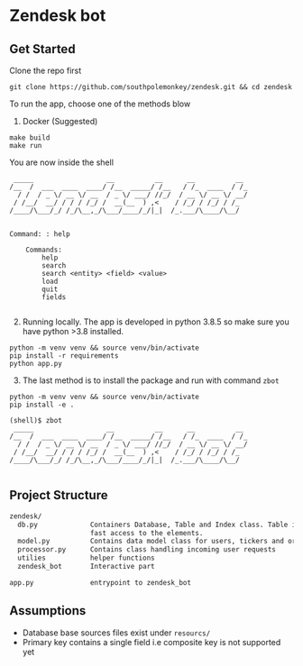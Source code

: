 # Zendesk bot


## Get Started

Clone the repo first 

```
git clone https://github.com/southpolemonkey/zendesk.git && cd zendesk
``` 

To run the app, choose one of the methods blow

1) Docker (Suggested)

```
make build
make run
```
You are now inside the shell 

```
 _____                  __          __      __          __ 
/__  /  ___  ____  ____/ /__  _____/ /__   / /_  ____  / /_
  / /  / _ \/ __ \/ __  / _ \/ ___/ //_/  / __ \/ __ \/ __/
 / /__/  __/ / / / /_/ /  __(__  ) ,<    / /_/ / /_/ / /_  
/____/\___/_/ /_/\__,_/\___/____/_/|_|  /_.___/\____/\__/  
                                                           

Command: : help

    Commands:
        help
        search
        search <entity> <field> <value>
        load
        quit
        fields
    
```

2) Running locally. The app is developed in python 3.8.5 so make sure you have python >3.8 installed. 
```
python -m venv venv && source venv/bin/activate
pip install -r requirements
python app.py
```

3) The last method is to install the package and run with command `zbot`
```
python -m venv venv && source venv/bin/activate
pip install -e .
```

```
(shell)$ zbot 
 _____                  __          __      __          __ 
/__  /  ___  ____  ____/ /__  _____/ /__   / /_  ____  / /_
  / /  / _ \/ __ \/ __  / _ \/ ___/ //_/  / __ \/ __ \/ __/
 / /__/  __/ / / / /_/ /  __(__  ) ,<    / /_/ / /_/ / /_  
/____/\___/_/ /_/\__,_/\___/____/_/|_|  /_.___/\____/\__/  
     
```


## Project Structure

```bash
zendesk/
  db.py             Containers Database, Table and Index class. Table implements index to enable 
                    fast access to the elements. 
  model.py          Contains data model class for users, tickers and organizations
  processor.py      Contains class handling incoming user requests
  utilies           helper functions
  zendesk_bot       Interactive part

app.py              entrypoint to zendesk_bot
```


## Assumptions
- Database base sources files exist under `resourcs/`
- Primary key contains a single field i.e composite key is not supported yet 